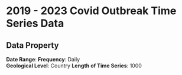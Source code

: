 # 2019 - 2023 Covid Outbreak Time Series Data

## Data Property

**Date Range**: 
**Frequency**: Daily \
**Geological Level**: Country
**Length of Time Series**: 1000
